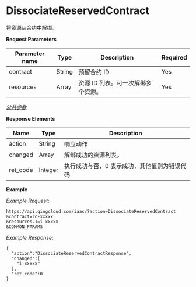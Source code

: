 ---
---

# DissociateReservedContract

将资源从合约中解绑。

**Request Parameters**

| Parameter name | Type | Description | Required |
| --- | --- | --- | --- |
| contract | String | 预留合约 ID | Yes |
| resources | Array | 资源 ID 列表。可一次解绑多个资源。 | Yes |

[_公共参数_](../../common/parameters.html#api-common-parameters)

**Response Elements**

| Name | Type | Description |
| --- | --- | --- |
| action | String | 响应动作 |
| changed | Array | 解绑成功的资源列表。|
| ret_code | Integer | 执行成功与否，0 表示成功，其他值则为错误代码 |

**Example**

_Example Request_:

```
https://api.qingcloud.com/iaas/?action=DissociateReservedContract
&contract=rc-xxxxx
&resources.1=i-xxxxx
&COMMON_PARAMS
```

_Example Response_:

```
{
  "action":"DissociateReservedContractResponse",
  "changed":[
    "i-xxxxx"
  ],
  "ret_code":0
}
```
